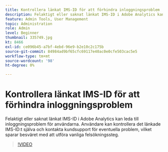 ```yaml
---
title: Kontrollera länkat IMS-ID för att förhindra inloggningsproblem
description: Felaktigt eller saknat länkat IMS-ID i Adobe Analytics kan leda till inloggningsproblem för användarna. Användare kan kontrollera det länkade IMS-ID:t själva och kontakta kundsupport för eventuella problem, vilket sparar besväret med att utföra vanliga felsökningssteg.
feature: Admin Tools, User Management
topic: Administration
role: Admin
level: Beginner
thumbnail: 335749.jpg
kt: 8466
exl-id: ce096b45-a7bf-4ebd-96e9-b2e10c2c175b
source-git-commit: 84984ad9bf65cfc69117e40ac0e0cfe503cac5e5
workflow-type: tm+mt
source-wordcount: '98'
ht-degree: 0%

---
```


# Kontrollera länkat IMS-ID för att förhindra inloggningsproblem

Felaktigt eller saknat länkat IMS-ID i Adobe Analytics kan leda till inloggningsproblem för användarna. Användare kan kontrollera det länkade IMS-ID:t själva och kontakta kundsupport för eventuella problem, vilket sparar besväret med att utföra vanliga felsökningssteg.

>[!VIDEO](https://video.tv.adobe.com/v/335749/?quality=12&learn=on)
